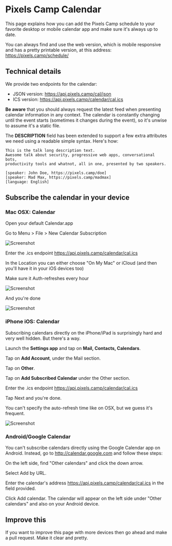 # Pixels Camp Calendar

This page explains how you can add the Pixels Camp schedule to your favorite desktop or mobile calendar app and make sure it's always up to date.

You can always find and use the web version, which is mobile responsive and has a pretty printable version, at this address: https://pixels.camp/schedule/

## Technical details

We provide two endpoints for the calendar:

 * JSON version: https://api.pixels.camp/cal/json
 * ICS version: https://api.pixels.camp/calendar/cal.ics

**Be aware** that you should always request the latest feed when presenting calendar information in any context. The calendar is constantly changing until the event starts (sometimes it changes during the event), so it's unwise to assume it's a static file.

The **DESCRIPTION** field has been extended to support a few extra attributes we need using a readable simple syntax. Here's how:

```
This is the talk long description text.
Awesome talk about security, progressive web apps, conversational bots,
productivity tools and whatnot, all in one, presented by two speakers.

[speaker: John Doe, https://pixels.camp/doe]
[speaker: Mad Max, https://pixels.camp/madmax]
[language: English]
```

## Subscribe the calendar in your device

### Mac OSX: Calendar

Open your default Calendar.app

Go to Menu > File > New Calendar Subscription

![Screenshot](https://github.com/PixelsCamp/docs/blob/master/img/osx_start.png?raw=true)

Enter the .ics endpoint https://api.pixels.camp/calendar/cal.ics

In the Location you can either choose "On My Mac" or iCloud (and then you'll have it in your iOS devices too)

Make sure it Auth-refreshes every hour

![Screenshot](https://github.com/PixelsCamp/docs/blob/master/img/osx_settings.png?raw=true)

And you're done

![Screenshot](https://github.com/PixelsCamp/docs/blob/master/img/osx_subscribed.png?raw=true)

### iPhone iOS: Calendar

Subscribing calendars directly on the iPhone/iPad is surprisingly hard and very well hidden. But there's a way.

Launch the **Settings app** and tap on **Mail, Contacts, Calendars**.

Tap on **Add Account**, under the Mail section.

Tap on **Other**.

Tap on **Add Subscribed Calendar** under the Other section.

Enter the .ics endpoint https://api.pixels.camp/calendar/cal.ics

Tap Next and you're done.

You can't specify the auto-refresh time like on OSX, but we guess it's frequent.

![Screenshot](https://github.com/PixelsCamp/docs/blob/master/img/ios_calendar.png?raw=true)

### Android/Google Calendar

You can't subscribe calendars directly using the Google Calendar app on Android. Instead, go to http://calendar.google.com and follow these steps:

On the left side, find "Other calendars" and click the down arrow.

Select Add by URL.

Enter the calendar's address https://api.pixels.camp/calendar/cal.ics in the field provided.

Click Add calendar. The calendar will appear on the left side under "Other calendars" and also on your Android device.


## Improve this

If you want to improve this page with more devices then go ahead and make a pull request. Make it clear and pretty.
